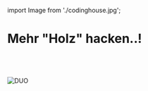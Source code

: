 import Image from './codinghouse.jpg';

# Mehr "Holz" hacken..!

<br />
<br />
<br />
<img src={Image} alt="DUO" />



